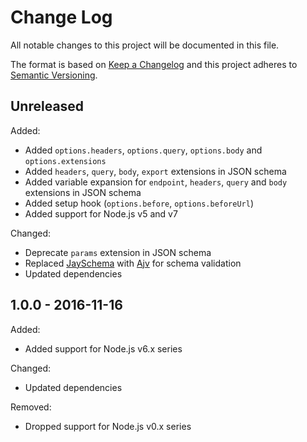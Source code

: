# Change Log

All notable changes to this project will be documented in this file.

The format is based on [Keep a Changelog](http://keepachangelog.com/)
and this project adheres to [Semantic Versioning](http://semver.org/).


## Unreleased

Added:

* Added `options.headers`, `options.query`, `options.body` and `options.extensions`
* Added `headers`, `query`, `body`, `export` extensions in JSON schema
* Added variable expansion for `endpoint`, `headers`, `query` and `body`
  extensions in JSON schema
* Added setup hook (`options.before`, `options.beforeUrl`)
* Added support for Node.js v5 and v7

Changed:

* Deprecate `params` extension in JSON schema
* Replaced [JaySchema](https://github.com/natesilva/jayschema) with [Ajv](https://github.com/epoberezkin/ajv) for schema validation
* Updated dependencies


## 1.0.0 - 2016-11-16

Added:

* Added support for Node.js v6.x series

Changed:

* Updated dependencies

Removed:

* Dropped support for Node.js v0.x series
